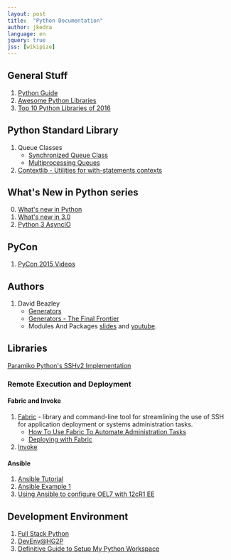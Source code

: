 ```yaml
---
layout: post
title:  "Python Documentation"
author: jkedra
language: en
jquery: true
jss: [wikipize]
---
```


## General Stuff

1. [Python Guide](https://docs.python-guide.org)
2. [Awesome Python Libraries][5]
3. [Top 10 Python Libraries of 2016][6]

## Python Standard Library

1. Queue Classes
    * [Synchronized Queue Class](https://docs.python.org/3.6/library/queue.html#queue.Queue)
    * [Multiprocessing Queues](https://docs.python.org/3.6/library/multiprocessing.html#multiprocessing.Queue)
2. [Contextlib - Utilities for with-statements contexts](https://docs.python.org/3/library/contextlib.html)

## What's New in Python series

0. [What's new in Python](https://docs.python.org/3/whatsnew/index.html)
1. [What's new in 3.0](https://docs.python.org/3.3/whatsnew/3.0.html)
2. [Python 3 AsyncIO](https://pymotw.com/3/asyncio/)

## PyCon
1. [PyCon 2015 Videos](https://www.youtube.com/channel/UCgxzjK6GuOHVKR_08TT4hJQ)

## Authors
1. David Beazley
    * [Generators](http://www.dabeaz.com/generators/)
    * [Generators - The Final Frontier](http://pyvideo.org/pycon-us-2014/generators-the-final-frontier.html)
    * Modules And Packages [slides][7] and [youtube][8].

## Libraries

[Paramiko Python's SSHv2 Implementation](http://www.paramiko.org/)

### Remote Execution and Deployment

#### Fabric and Invoke

1. [Fabric](http://www.fabfile.org/) - library and command-line tool for
   streamlining the use of SSH for application deployment or systems
   administration tasks.
    * [How To Use Fabric To Automate Administration Tasks][1]
    * [Deploying with Fabric][2]
2. [Invoke](http://www.pyinvoke.org/)

#### Ansible

1. [Ansible Tutorial](https://serversforhackers.com/an-ansible-tutorial)
2. [Ansible Example 1][3]
3. [Using Ansible to configure OEL7 with 12cR1 EE][4]

## Development Environment
1. [Full Stack Python](https://www.fullstackpython.com/development-environments.html)
2. [DevEnv@HG2P](http://docs.python-guide.org/en/latest/dev/env/)
3. [Definitive Guide to Setup My Python Workspace][9]

[1]: https://www.digitalocean.com/community/tutorials/how-to-use-fabric-to-automate-administration-tasks-and-deployments
[2]: https://serversforhackers.com/video/deploying-with-fabric
[3]: https://fritshoogland.wordpress.com/2014/09/14/using-ansible-for-executing-oracle-dba-tasks/
[4]: http://www.nodalpoint.com/devops-ansible-oracle-database-oraclelinux-7-vagrant/
[5]: https://github.com/lk-geimfari/awesomo/blob/master/languages/PYTHON.md
[6]: https://tryolabs.com/blog/2016/12/20/top-10-python-libraries-of-2016/
[7]: http://www.dabeaz.com/modulepackage/ModulePackage.pdf
[8]: https://www.youtube.com/watch?v=0oTh1CXRaQ0
[9]: https://medium.com/@henriquebastos/the-definitive-guide-to-setup-my-python-workspace-628d68552e14#.c8p03tuvp
